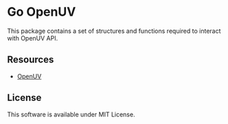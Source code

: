 # Go OpenUV

This package contains a set of structures and functions required to interact with OpenUV API.

## Resources

* [OpenUV](https://www.openuv.io/)

## License

This software is available under MIT License.
